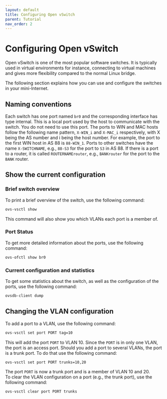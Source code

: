 ```yaml
---
layout: default
title: Configuring Open vSwitch
parent: Tutorial
nav_order: 2
---
```


# Configuring Open vSwitch

Open vSwitch is one of the most popular software switches.
It is typically used in virtual environments for instance, connecting to
virtual machines and gives more flexibility compared to the normal Linux bridge.

The following section explains how you can use and configure the switches in your mini-Internet.

## Naming conventions

Each switch has one port named `br0` and the corresponding interface has type internal.
This is a local port used by the host to communicate with the switch.
You do not need to use this port.
The ports to WIN and MAC hosts follow the following name pattern, `X-WIN_i` and `X-MAC_i`
respectively, with X being the AS number and i being the host number.
For example, the port to the first WIN host in AS 88 is `88-WIN_1`.
Ports to other switches have the name `X-SWITCHNAME`, e.g., `88-S3` for the port to `S3` in AS 88.
If there is a port to a router, it is called `ROUTERNAMErouter`,
e.g., `BANKrouter` for the port to the `BANK` router.

## Show the current configuration

### Brief switch overview

To print a brief overview of the switch, use the following command:

```bash
ovs-vsctl show
```

This command will also show you which VLANs each port is a member of.

### Port Status

To get more detailed information about the ports, use the following command:

```bash
ovs-ofctl show br0
```

### Current configuration and statistics

To get some statistics about the switch, as well as the configuration
of the ports, use the following command:

```bash
ovsdb-client dump
```

## Changing the VLAN configuration

To add a port to a VLAN, use the following command:

```bash
ovs-vsctl set port PORT tag=10
```
This will add the port `PORT` to VLAN 10.
Since the `PORT` is in only one VLAN, the port is an access port.
Should you add a port to several VLANs, the port is a trunk port.
To do that use the following command:

```bash
ovs-vsctl set port PORT trunks=10,20
```

The port `PORT` is now a trunk port and is a member of VLAN 10 and 20.\
To clear the VLAN configuration on a port (e.g., the trunk port), use the following command:

```bash
ovs-vsctl clear port PORT trunks
```